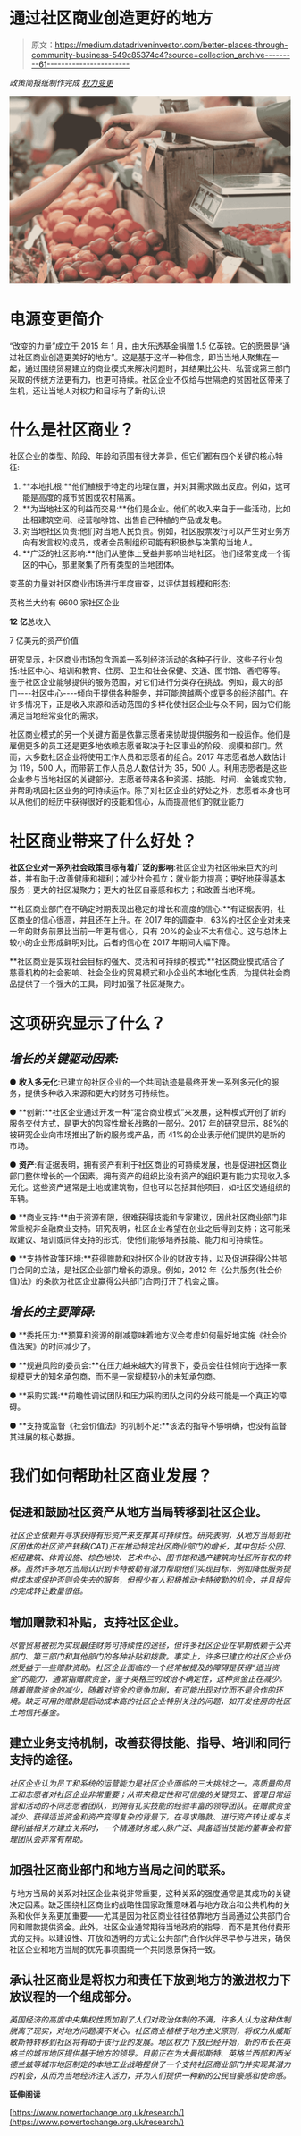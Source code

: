 # 通过社区商业创造更好的地方

> 原文：<https://medium.datadriveninvestor.com/better-places-through-community-business-549c85374c4?source=collection_archive---------61----------------------->

*政策简报纸制作完成* [*权力变更*](https://www.powertochange.org.uk/)

![](img/1adccc27bf4be0d32f28865eb6e2ae01.png)

# **电源变更简介**

“改变的力量”成立于 2015 年 1 月，由大乐透基金捐赠 1.5 亿英镑。它的愿景是“通过社区商业创造更美好的地方”。这是基于这样一种信念，即当当地人聚集在一起，通过围绕贸易建立的商业模式来解决问题时，其结果比公共、私营或第三部门采取的传统方法更有力，也更可持续。社区企业不仅给与世隔绝的贫困社区带来了生机，还让当地人对权力和目标有了新的认识

# **什么是社区商业？**

社区企业的类型、阶段、年龄和范围有很大差异，但它们都有四个关键的核心特征:

1.  **本地扎根:**他们植根于特定的地理位置，并对其需求做出反应。例如，这可能是高度的城市贫困或农村隔离。
2.  **为当地社区的利益而交易:**他们是企业。他们的收入来自于一些活动，比如出租建筑空间、经营咖啡馆、出售自己种植的产品或发电。
3.  对当地社区负责:他们对当地人民负责。例如，社区股票发行可以产生对业务方向有发言权的成员，或者会员制组织可能有积极参与决策的当地人。
4.  **广泛的社区影响:**他们从整体上受益并影响当地社区。他们经常变成一个街区的中心，那里聚集了所有类型的当地团体。

变革的力量对社区商业市场进行年度审查，以评估其规模和形态:

英格兰大约有 6600 家社区企业

**12 亿**总收入

7 亿美元的资产价值

研究显示，社区商业市场包含涵盖一系列经济活动的各种子行业。这些子行业包括:社区中心、培训和教育、住房、卫生和社会保健、交通、图书馆、酒吧等等。鉴于社区企业能够提供的服务范围，对它们进行分类存在挑战。例如，最大的部门----社区中心----倾向于提供各种服务，并可能跨越两个或更多的经济部门。在许多情况下，正是收入来源和活动范围的多样化使社区企业与众不同，因为它们能满足当地经常变化的需求。

社区商业模式的另一个关键方面是依靠志愿者来协助提供服务和一般运作。他们是雇佣更多的员工还是更多地依赖志愿者取决于社区事业的阶段、规模和部门。然而，大多数社区企业将使用工作人员和志愿者的组合。2017 年志愿者总人数估计为 119，500 人，而带薪工作人员总人数估计为 35，500 人。利用志愿者是这些企业参与当地社区的关键部分。志愿者带来各种资源、技能、时间、金钱或实物，并帮助巩固社区业务的可持续运作。除了对社区企业的好处之外，志愿者本身也可以从他们的经历中获得很好的技能和信心，从而提高他们的就业能力

# **社区商业带来了什么好处？**

**社区企业对一系列社会政策目标有着广泛的影响**:社区企业为社区带来巨大的利益，并有助于:改善健康和福利；减少社会孤立；就业能力提高；更好地获得基本服务；更大的社区凝聚力；更大的社区自豪感和权力；和改善当地环境。

**社区商业部门在不确定时期表现出稳定的增长和高度的信心:**有证据表明，社区商业的信心很高，并且还在上升。在 2017 年的调查中，63%的社区企业对未来一年的财务前景比当前一年更有信心，只有 20%的企业不太有信心。这与总体上较小的企业形成鲜明对比，后者的信心在 2017 年期间大幅下降。

**社区商业是实现社会目标的强大、灵活和可持续的模式:**社区商业模式结合了慈善机构的社会影响、社会企业的贸易模式和小企业的本地化性质，为提供社会商品提供了一个强大的工具，同时加强了社区凝聚力。

# 这项研究显示了什么？

## *增长的关键驱动因素:*

● **收入多元化**:已建立的社区企业的一个共同轨迹是最终开发一系列多元化的服务，提供多种收入来源和更大的财务可持续性。

● **创新:**社区企业通过开发一种“混合商业模式”来发展，这种模式开创了新的服务交付方式，是更大的包容性增长战略的一部分。2017 年的研究显示，88%的被研究企业向市场推出了新的服务或产品，而 41%的企业表示他们提供的是新的市场。

● **资产**:有证据表明，拥有资产有利于社区商业的可持续发展，也是促进社区商业部门整体增长的一个因素。拥有资产的组织比没有资产的组织更有能力实现收入多元化。这些资产通常是土地或建筑物，但也可以包括其他项目，如社区交通组织的车辆。

● **商业支持:**由于资源有限，很难获得技能和专家建议，因此社区商业部门非常重视非金融商业支持。研究表明，社区企业希望在创业之后得到支持；这可能采取建议、培训或同伴支持的形式，使他们能够培养技能、能力和可持续性。

● **支持性政策环境:**获得赠款和对社区企业的财政支持，以及促进获得公共部门合同的立法，是社区企业部门增长的源泉。例如，2012 年《公共服务(社会价值)法》的条款为社区企业赢得公共部门合同打开了机会之窗。

## *增长的主要障碍:*

● **委托压力:**预算和资源的削减意味着地方议会考虑如何最好地实施《社会价值法案》的时间减少了。

● **规避风险的委员会:**在压力越来越大的背景下，委员会往往倾向于选择一家规模更大的知名承包商，而不是一家规模较小的未知承包商。

● **采购实践:**前瞻性调试团队和压力采购团队之间的分歧可能是一个真正的障碍。

● **支持或监督《社会价值法》的机制不足:**该法的指导不够明确，也没有监督其进展的核心数据。

# 我们如何帮助社区商业发展？

## **促进和鼓励社区资产从地方当局转移到社区企业。**

*社区企业依赖并寻求获得有形资产来支撑其可持续性。研究表明，从地方当局到社区团体的社区资产转移(CAT)正在推动特定社区商业部门的增长，其中包括:公园、枢纽建筑、体育设施、棕色地块、艺术中心、图书馆和遗产建筑向社区所有权的转移。虽然许多地方当局认识到卡特彼勒有潜力帮助他们实现目标，例如降低服务提供成本或保护否则会失去的服务，但很少有人积极推动卡特彼勒的机会，并且报告的完成转让数量很低。*

## **增加赠款和补贴，支持社区企业。**

*尽管贸易被视为实现最佳财务可持续性的途径，但许多社区企业在早期依赖于公共部门、第三部门和其他部门的各种补贴和拨款。事实上，许多已建立的社区企业仍然受益于一些赠款资助。社区企业面临的一个经常被提及的障碍是获得“适当资金”的能力，通常指赠款资金，鉴于英格兰的政治不确定性，这种资金正在减少。随着赠款资金的减少，随着对资金的竞争加剧，有可能出现对立而不是合作的环境。缺乏可用的赠款是启动成本高的社区企业特别关注的问题，如开发住房的社区土地信托基金。*

## **建立业务支持机制，改善获得技能、指导、培训和同行支持的途径。**

*社区企业认为员工和系统的运营能力是社区企业面临的三大挑战之一。高质量的员工和志愿者对社区企业非常重要；从带来稳定性和可信度的关键员工、管理日常运营和活动的不同志愿者团队，到拥有扎实技能的经验丰富的领导团队。在赠款资金减少、获得适当资金和资产变得复杂的背景下，在寻求赠款、进行资产转让或与关键利益相关方建立关系时，一个精通财务或人脉广泛、具备适当技能的董事会和管理团队会非常有帮助。*

## **加强社区商业部门和地方当局之间的联系。**

与地方当局的关系对社区企业来说非常重要，这种关系的强度通常是其成功的关键决定因素。缺乏围绕社区商业的战略性国家政策意味着与地方政治和公共机构的关系和伙伴关系更加重要——尤其是因为社区商业往往依靠地方当局通过公共部门合同和赠款提供资金。此外，社区企业通常期待当地政府的指导，而不是其他付费形式的支持。以建设性、开放和透明的方式让公共部门合作伙伴尽早参与进来，确保社区企业和地方当局的优先事项围绕一个共同愿景保持一致。

## **承认社区商业是将权力和责任下放到地方的激进权力下放议程的一个组成部分。**

*英国经济的高度中央集权性质加剧了人们对政治体制的不满，许多人认为这种体制脱离了现实，对地方问题漠不关心。社区商业植根于地方主义原则，将权力从威斯敏斯特转移到社区将有助于该行业的发展。地区权力下放已经开始，新的市长在英格兰的城市地区提供基于地方的领导。目前正在为大曼彻斯特、英格兰西部和西米德兰兹等城市地区制定的本地工业战略提供了一个支持社区商业部门并实现其潜力的机会，从而为当地经济注入活力，并为人们提供一种新的公民自豪感和使命感。*

**延伸阅读**

[https://www.powertochange.org.uk/research/](https://www.powertochange.org.uk/research/)